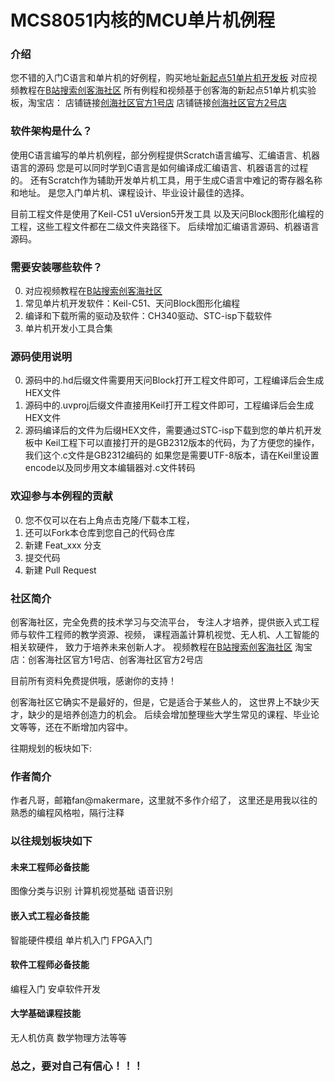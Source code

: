 # MCS8051内核的MCU单片机例程

### 介绍
您不错的入门C语言和单片机的好例程，购买地址[新起点51单片机开发板](https://item.taobao.com/item.htm?id=677525446299)
对应视频教程在[B站搜索创客海社区](https://space.bilibili.com/167945395)
所有例程和视频基于创客海的新起点51单片机实验板，淘宝店：
店铺链接[创海社区官方1号店](https://letsflynow.taobao.com)
店铺链接[创海社区官方2号店](https://myfange.taobao.com)

### 软件架构是什么？
使用C语言编写的单片机例程，部分例程提供Scratch语言编写、汇编语言、机器语言的源码
您是可以同时学到C语言是如何编译成汇编语言、机器语言的过程的。
还有Scratch作为辅助开发单片机工具，用于生成C语言中难记的寄存器名称和地址。
是您入门单片机、课程设计、毕业设计最佳的选择。

目前工程文件是使用了Keil-C51 uVersion5开发工具
以及天问Block图形化编程的工程，这些工程文件都在二级文件夹路径下。
后续增加汇编语言源码、机器语言源码。

### 需要安装哪些软件？
0.  对应视频教程在[B站搜索创客海社区](https://space.bilibili.com/167945395)
1.  常见单片机开发软件：Keil-C51、天问Block图形化编程
2.  编译和下载所需的驱动及软件：CH340驱动、STC-isp下载软件
3.  单片机开发小工具合集


### 源码使用说明
0.  源码中的.hd后缀文件需要用天问Block打开工程文件即可，工程编译后会生成HEX文件
1.  源码中的.uvproj后缀文件直接用Keil打开工程文件即可，工程编译后会生成HEX文件
2.  源码编译后的文件为后缀HEX文件，需要通过STC-isp下载到您的单片机开发板中
Keil工程下可以直接打开的是GB2312版本的代码，为了方便您的操作，我们这个.c文件是GB2312编码的
如果您是需要UTF-8版本，请在Keil里设置encode以及同步用文本编辑器对.c文件转码


### 欢迎参与本例程的贡献
0.  您不仅可以在右上角点击克隆/下载本工程，
1.  还可以Fork本仓库到您自己的代码仓库
2.  新建 Feat_xxx 分支
3.  提交代码
4.  新建 Pull Request

### 社区简介
创客海社区，完全免费的技术学习与交流平台，
专注人才培养，提供嵌入式工程师与软件工程师的教学资源、视频，
课程涵盖计算机视觉、无人机、人工智能的相关软硬件，
致力于培养未来创新人才。
视频教程在[B站搜索创客海社区](https://space.bilibili.com/167945395)
淘宝店：创客海社区官方1号店、创客海社区官方2号店

目前所有资料免费提供哦，感谢你的支持！

创客海社区它确实不是最好的，但是，它是适合于某些人的，
这世界上不缺少天才，缺少的是培养创造力的机会。
后续会增加整理些大学生常见的课程、毕业论文等等，还在不断增加内容中。

往期规划的板块如下:

### 作者简介
作者凡哥，邮箱fan@makermare，这里就不多作介绍了，
这里还是用我以往的熟悉的编程风格啦，隔行注释

### 以往规划板块如下

#### 未来工程师必备技能
 图像分类与识别
 计算机视觉基础
 语音识别
#### 嵌入式工程必备技能
 智能硬件模组
 单片机入门
 FPGA入门
#### 软件工程师必备技能
 编程入门
 安卓软件开发
#### 大学基础课程技能
 无人机仿真
 数学物理方法等等
 
### 总之，要对自己有信心！！！
